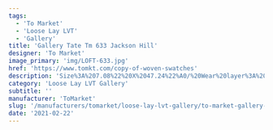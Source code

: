 ```yaml
---
tags:
  - 'To Market'
  - 'Loose Lay LVT'
  - 'Gallery'
title: 'Gallery Tate Tm 633 Jackson Hill'
designer: 'To Market'
image_primary: 'img/LOFT-633.jpg'
href: 'https://www.tomkt.com/copy-of-woven-swatches'
description: 'Size%3A%207.08%22%20X%2047.24%22%A0/%20Wear%20layer%3A%20.5mm%20%2820mil%29%A0/%20Edge%3A%20Square%A0/%20Thickness%3A%205.0mm%20/%20Sq.ft/Ctn%3A%2023.25%A0/%20Installation%3A%20Glue%20Down'
category: 'Loose Lay LVT Gallery'
subtitle: ''
manufacturer: 'ToMarket'
slug: '/manufacturers/tomarket/loose-lay-lvt-gallery/to-market-gallery-tate-tm-633-jackson-hill'
date: '2021-02-22'
---
```

